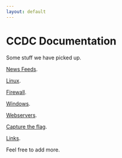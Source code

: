 ```yaml
---
layout: default
---
```


# CCDC Documentation 

Some stuff we have picked up.

[News Feeds](./news.html).

[Linux](./linux.html).

[Firewall](./firewall.html).

[Windows](./windows.html).

[Webservers](./webserver.html).

[Capture the flag](./ctf.html).

[Links](./links.html).

Feel free to add more.
